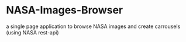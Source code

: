 # NASA-Images-Browser
a single page application to browse NASA images and create carrousels (using NASA rest-api)
